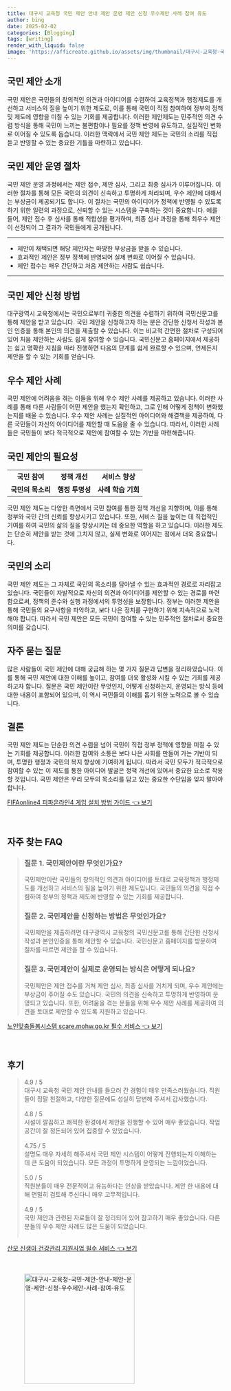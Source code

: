 ```yaml
---
title: 대구시 교육청 국민 제안 안내 제안 운영 제안 신청 우수제안 사례 참여 유도
author: bing
date: 2025-02-02
categories: [Blogging]
tags: [writing]
render_with_liquid: false
image: 'https://afficreate.github.io/assets/img/thumbnail/대구시-교육청-국민-제안-안내-제안-운영-제안-신청-우수제안-사례-참여-유도.webp'
---
```



<h2 id='국민 제안 소개'>국민 제안 소개</h2>

<p>국민 제안은 국민들의 창의적인 의견과 아이디어를 수렴하여 교육정책과 행정제도를 개선하고 서비스의 질을 높이기 위한 제도로, 이를 통해 국민이 직접 참여하여 정부의 정책 및 제도에 영향을 미칠 수 있는 기회를 제공합니다. 이러한 제안제도는 민주적인 의견 수렴 방식을 통해 국민이 느끼는 불편함이나 필요를 정책 반영에 유도하고, 실질적인 변화로 이어질 수 있도록 돕습니다. 이러한 맥락에서 국민 제안 제도는 국민의 소리를 직접 듣고 반영할 수 있는 중요한 기틀을 마련하고 있습니다.</p>

<h2 id='국민 제안 운영 절차'>국민 제안 운영 절차</h2>

<p>국민 제안 운영 과정에서는 제안 접수, 제안 심사, 그리고 최종 심사가 이루어집니다. 이러한 절차를 통해 모든 국민의 의견이 신속하고 투명하게 처리되며, 우수 제안에 대해서는 부상금이 제공되기도 합니다. 이 절차는 국민의 아이디어가 정책에 반영될 수 있도록 하기 위한 일련의 과정으로, 신뢰할 수 있는 시스템을 구축하는 것이 중요합니다. 예를 들어, 제안 접수 후 심사를 통해 적합성을 평가하며, 최종 심사 과정을 통해 최우수 제안이 선정되어 그 결과가 국민들에게 공개됩니다.</p>

<hr />

<ul>
    <li>제안이 채택되면 해당 제안자는 마땅한 부상금을 받을 수 있습니다.</li>
    <li>효과적인 제안은 정부 정책에 반영되어 실제 변화로 이어질 수 있습니다.</li>
    <li>제안 접수는 매우 간단하고 처음 제안하는 사람도 쉽습니다.</li>
</ul>

<hr />

<h2 id='국민 제안 신청 방법'>국민 제안 신청 방법</h2>

<p>대구광역시 교육청에서는 국민으로부터 귀중한 의견을 수렴하기 위하여 국민신문고를 통해 제안을 받고 있습니다. 국민 제안을 신청하고자 하는 분은 간단한 신청서 작성과 본인 인증을 통해 본인의 의견을 제출할 수 있습니다. 이는 비교적 간편한 절차로 구성되어 있어 처음 제안하는 사람도 쉽게 참여할 수 있습니다. 국민신문고 홈페이지에서 제공하는 쉽고 명확한 지침을 따라 진행하면 다음의 단계를 쉽게 완료할 수 있으며, 언제든지 제안을 할 수 있는 기회를 얻습니다.</p>

<h2 id='우수 제안 사례'>우수 제안 사례</h2>

<p> 국민 제안에 어려움을 겪는 이들을 위해 우수 제안 사례를 제공하고 있습니다. 이러한 사례를 통해 다른 사람들이 어떤 제안을 했는지 확인하고, 그로 인해 어떻게 정책이 변화했는지를 배울 수 있습니다. 우수 제안 사례는 실질적인 아이디어와 해결책을 제공하여, 다른 국민들이 자신의 아이디어를 제안할 때 도움을 줄 수 있습니다. 따라서, 이러한 사례들은 국민들이 보다 적극적으로 제안에 참여할 수 있는 기반을 마련해줍니다.</p>

<h2 id='국민 제안의 필요성'>국민 제안의 필요성</h2>

<table>
    <tr>
        <td style="text-align: center; height: 17px;"><b>국민 참여</b></td>
        <td style="text-align: center; height: 17px;"><b>정책 개선</b></td>
        <td style="text-align: center; height: 17px;"><b>서비스 향상</b></td>
    </tr>
    <tr>
        <td style="text-align: center; height: 17px;"><b>국민의 목소리</b></td>
        <td style="text-align: center; height: 17px;"><b>행정 투명성</b></td>
        <td style="text-align: center; height: 17px;"><b>사례 학습 기회</b></td>
    </tr>
</table>

<p>국민 제안 제도는 다양한 측면에서 국민 참여를 통한 정책 개선을 지향하며, 이를 통해 정부와 국민 간의 신뢰를 향상시키고 있습니다. 또한, 서비스 질을 높이는 데 직접적인 기여를 하여 국민의 삶의 질을 향상시키는 데 중요한 역할을 하고 있습니다. 이러한 제도는 단순히 제안을 받는 것에 그치지 않고, 실제 변화로 이어지는 점에서 더욱 중요합니다.</p>

<h2 id='국민의 소리'>국민의 소리</h2>

<p>국민 제안 제도는 그 자체로 국민의 목소리를 담아낼 수 있는 효과적인 경로로 자리잡고 있습니다. 국민들이 자발적으로 자신의 의견과 아이디어를 제안할 수 있는 경로를 마련함으로써, 정책의 준수와 실행 과정에서의 투명성을 보장합니다. 정부는 이러한 제안을 통해 국민들의 요구사항을 파악하고, 보다 나은 정치를 구현하기 위해 지속적으로 노력해야 합니다. 따라서 국민 제안은 모든 국민이 참여할 수 있는 민주적인 절차로서 중요한 의미를 갖습니다.</p>

<h2 id='자주 묻는 질문'>자주 묻는 질문</h2>

<p>많은 사람들이 국민 제안에 대해 궁금해 하는 몇 가지 질문과 답변을 정리하였습니다. 이를 통해 국민 제안에 대한 이해를 높이고, 참여를 더욱 활성화 시킬 수 있는 기회를 제공하고자 합니다. 질문은 국민 제안이란 무엇인지, 어떻게 신청하는지, 운영되는 방식 등에 대한 내용이 포함되어 있으며, 이 역시 국민들의 이해를 돕기 위한 노력으로 볼 수 있습니다.</p>

<h2 id='결론'>결론</h2>

<p>국민 제안 제도는 단순한 의견 수렴을 넘어 국민이 직접 정부 정책에 영향을 미칠 수 있는 기회를 제공합니다. 이러한 참여와 소통은 보다 나은 사회를 만들어 가는 기반이 되며, 투명한 행정과 국민의 복지 향상에 기여하게 됩니다. 따라서 국민 모두가 적극적으로 참여할 수 있는 이 제도를 통한 아이디어 발굴은 정책 개선에 있어서 중요한 요소로 작용할 것입니다. 국민 제안은 우리 모두의 목소리를 담고 있는 중요한 수단임을 잊지 말아야 합니다.</p>


<p><a class="click-button" title="FIFAonline4 피파온라인4 게임 설치 방법 가이드" href="https://afficreate.github.io/posts/FIFAonline4-%ED%94%BC%ED%8C%8C%EC%98%A8%EB%9D%BC%EC%9D%B84-%EA%B2%8C%EC%9E%84-%EC%84%A4%EC%B9%98-%EB%B0%A9%EB%B2%95-%EA%B0%80%EC%9D%B4%EB%93%9C/" rel="dofollow">FIFAonline4 피파온라인4 게임 설치 방법 가이드 👈 보기</a></p><br>
<h2 id='자주_찾는_FAQ'>자주 찾는 FAQ</h2>
<div itemscope="" itemtype="https://schema.org/FAQPage"> 
<blockquote> 
<div itemscope="" itemprop="mainEntity" itemtype="https://schema.org/Question"> 
<h3 itemprop="name">질문 1. 국민제안이란 무엇인가요?</h3> 
<div itemscope="" itemprop="acceptedAnswer" itemtype="https://schema.org/Answer"> 
<span itemprop="text"> 
<p>국민제안이란 국민들의 창의적인 의견과 아이디어를 토대로 교육정책과 행정제도를 개선하고 서비스의 질을 높이기 위한 제도입니다. 국민들의 의견을 직접 수렴하여 정부의 정책과 제도에 반영할 수 있는 기회를 제공합니다.</p> 
</span> 
</div> 
</div> 

<div itemscope="" itemprop="mainEntity" itemtype="https://schema.org/Question"> 
<h3 itemprop="name">질문 2. 국민제안을 신청하는 방법은 무엇인가요?</h3> 
<div itemscope="" itemprop="acceptedAnswer" itemtype="https://schema.org/Answer"> 
<span itemprop="text"> 
<p>국민제안을 제출하려면 대구광역시 교육청의 국민신문고를 통해 간단한 신청서 작성과 본인인증을 통해 제안할 수 있습니다. 국민신문고 홈페이지를 방문하여 절차를 따르면 제안을 할 수 있습니다.</p> 
</span> 
</div> 
</div> 

<div itemscope="" itemprop="mainEntity" itemtype="https://schema.org/Question"> 
<h3 itemprop="name">질문 3. 국민제안이 실제로 운영되는 방식은 어떻게 되나요?</h3> 
<div itemscope="" itemprop="acceptedAnswer" itemtype="https://schema.org/Answer"> 
<span itemprop="text"> 
<p>국민제안은 제안 접수를 거쳐 제안 심사, 최종 심사를 거치게 되며, 우수 제안에는 부상금이 주어질 수도 있습니다. 국민의 의견을 신속하고 투명하게 반영하여 운영되고 있습니다. 또한, 어려움을 겪는 분들을 위해 우수 제안 사례를 제공하여 의견을 토대로 제안할 수 있도록 지원하고 있습니다.</p> 
</span> 
</div> 
</div> 
</blockquote> 
</div>
<p><a class="click-button" title="노인맞춤돌봄시스템 scare.mohw.go.kr 필수 서비스" href="https://afficreate.github.io/posts/%EB%85%B8%EC%9D%B8%EB%A7%9E%EC%B6%A4%EB%8F%8C%EB%B4%84%EC%8B%9C%EC%8A%A4%ED%85%9C-scare.mohw.go.kr-%ED%95%84%EC%88%98-%EC%84%9C%EB%B9%84%EC%8A%A4/" rel="dofollow">노인맞춤돌봄시스템 scare.mohw.go.kr 필수 서비스 👈 보기</a></p><br>
<h2 id='후기'>후기</h2>
<div itemscope itemtype="https://schema.org/Product">
  <blockquote>
  <div itemprop="review" itemscope itemtype="https://schema.org/Review">
      <div itemprop="reviewRating" itemscope itemtype="https://schema.org/Rating"> <span itemprop="ratingValue">4.9</span> / <span itemprop="bestRating">5</span> </div>
      <span itemprop="reviewBody">대구시 교육청 국민 제안 안내를 들으러 간 경험이 매우 만족스러웠습니다. 직원들이 정말 친절하고, 다양한 질문에도 성실히 답변해 주셔서 감사했습니다.</span>
  </div>
  <br>
  <div itemprop="review" itemscope itemtype="https://schema.org/Review">
      <div itemprop="reviewRating" itemscope itemtype="https://schema.org/Rating"> <span itemprop="ratingValue">4.8</span> / <span itemprop="bestRating">5</span> </div>
      <span itemprop="reviewBody">시설이 깔끔하고 쾌적한 환경에서 제안을 진행할 수 있어 매우 좋았습니다. 작업 공간이 잘 정돈되어 있어 집중할 수 있었습니다.</span>
  </div>
  <br>
  <div itemprop="review" itemscope itemtype="https://schema.org/Review">
      <div itemprop="reviewRating" itemscope itemtype="https://schema.org/Rating"> <span itemprop="ratingValue">4.75</span> / <span itemprop="bestRating">5</span> </div>
      <span itemprop="reviewBody">설명도 매우 자세히 해주셔서 국민 제안 시스템이 어떻게 진행되는지 이해하는 데 큰 도움이 되었습니다. 모든 과정이 투명하게 운영되는 느낌이었습니다.</span>
  </div>
  <br>
  <div itemprop="review" itemscope itemtype="https://schema.org/Review">
      <div itemprop="reviewRating" itemscope itemtype="https://schema.org/Rating"> <span itemprop="ratingValue">5.0</span> / <span itemprop="bestRating">5</span> </div>
      <span itemprop="reviewBody">직원분들이 매우 전문적이고 유능하다는 인상을 받았습니다. 제안 한 내용에 대해 면밀히 검토해 주신다니 매우 고무적입니다.</span>
  </div>
  <br>
  <div itemprop="review" itemscope itemtype="https://schema.org/Review">
      <div itemprop="reviewRating" itemscope itemtype="https://schema.org/Rating"> <span itemprop="ratingValue">4.9</span> / <span itemprop="bestRating">5</span> </div>
      <span itemprop="reviewBody">국민 제안과 관련된 자료들이 잘 정리되어 있어 참고하기 매우 좋았습니다. 다른 분들의 우수 제안 사례도 많은 도움이 되었습니다.</span>
  </div>
  <br>
  </blockquote>
</div>
<p><a class="click-button" title="산모 신생아 건강관리 지원사업 필수 서비스" href="https://afficreate.github.io/posts/%EC%82%B0%EB%AA%A8-%EC%8B%A0%EC%83%9D%EC%95%84-%EA%B1%B4%EA%B0%95%EA%B4%80%EB%A6%AC-%EC%A7%80%EC%9B%90%EC%82%AC%EC%97%85-%ED%95%84%EC%88%98-%EC%84%9C%EB%B9%84%EC%8A%A4/" rel="dofollow">산모 신생아 건강관리 지원사업 필수 서비스 👈 보기</a></p><br>
<figure class="image"><img src="https://afficreate.github.io/assets/img/thumbnail/대구시-교육청-국민-제안-안내-제안-운영-제안-신청-우수제안-사례-참여-유도.webp" alt="대구시-교육청-국민-제안-안내-제안-운영-제안-신청-우수제안-사례-참여-유도" width="256" height="256"></figure>